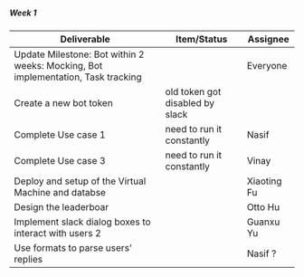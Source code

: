 ##### Week 1

| Deliverable   | Item/Status   |  Assignee
| ------------- | ------------  |  ------------
| Update Milestone: Bot within 2 weeks: Mocking, Bot implementation, Task tracking || Everyone
| Create a new bot token | old token got disabled by slack | 
| Complete Use case 1 | need to run it constantly | Nasif
| Complete Use case 3 | need to run it constantly | Vinay
| Deploy and setup of the Virtual Machine and databse| | Xiaoting Fu
| Design the leaderboar | | Otto Hu
| Implement slack dialog boxes to interact with users 2| | Guanxu Yu
| Use formats to parse users' replies| | Nasif ?
